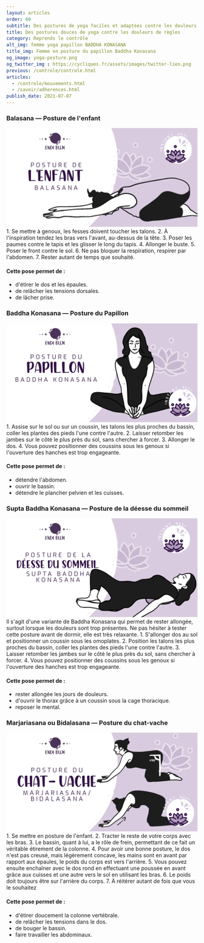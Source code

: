 ```yaml
---
layout: articles
order: 60
subtitle: Des postures de yoga faciles et adaptées contre les douleurs de règles et d'endométriose.
title: Des postures douces de yoga contre les douleurs de règles
category: Reprends le contrôle
alt_img: femme yoga papillon BADDHA KONASANA
title_img: Femme en posture du papillon Baddha Konasana
og_image: yoga-posture.png
og_twitter_img : https://cycliques.fr/assets/images/twitter-lien.png
previous: /controle/controle.html
articles:
  - /controle/mouvements.html
  - /savoir/adherences.html
publish_date: 2021-07-07
---
```

### Balasana — Posture de l'enfant
<img src="/assets/images/articles/balasana.png" title="posture de l'enfant" alt="Balasana, posture de l'enfant, yoga, endobujo, endométriose, règles" class="img-fluid">
1. Se mettre à genoux, les fesses doivent toucher les talons.
2. À l'inspiration tendez les bras vers l'avant, au-dessus de la tête.
3. Poser les paumes contre le tapis et les glisser le long du tapis.
4. Allonger le buste.
5. Poser le front contre le sol.
6. Ne pas bloquer la respiration, respirer par l'abdomen.
7. Rester autant de temps que souhaité.

#### Cette pose permet de :
- d'étirer le dos et les épaules.
- de relâcher les tensions dorsales.
- de lâcher prise.

### Baddha Konasana — Posture du Papillon
<img src="/assets/images/articles/baddha-konasana.png" title="posture du Papillon" alt="Baddha Konasana, posture du Papillon, yoga, endobujo, endométriose, règles" class="img-fluid">
1. Assise sur le sol ou sur un coussin, les talons les plus proches du bassin, coller les plantes des pieds l'une contre l'autre.
2. Laisser retomber les jambes sur le côté le plus près du sol, sans chercher à forcer.
3. Allonger le dos.
4. Vous pouvez positionner des coussins sous les genoux si l'ouverture des hanches est trop engageante.

#### Cette pose permet de :
- détendre l'abdomen.
- ouvrir le bassin.
- détendre le plancher pelvien et les cuisses.

### Supta Baddha Konasana — Posture de la déesse du sommeil
<img src="/assets/images/articles/supta-baddha-konasana.png" title="posture de la déesse du sommeil" alt="Supta Baddha Konasana, posture de la déesse du sommeil, yoga, endobujo, endométriose, règles" class="img-fluid">
Il s'agit d'une variante de Baddha Konasana qui permet de rester allongée, surtout lorsque les douleurs sont trop présentes. Ne pas hésiter à tester cette posture avant de dormir, elle est très relaxante.
1. S'allonger dos au sol et positionner un coussin sous les omoplates.
2. Position les talons les plus proches du bassin, coller les plantes des pieds l'une contre l'autre.
3. Laisser retomber les jambes sur le côté le plus près du sol, sans chercher à forcer.
4. Vous pouvez positionner des coussins sous les genoux si l'ouverture des hanches est trop engageante.

#### Cette pose permet de :
- rester allongée les jours de douleurs.
- d'ouvrir le thorax grâce à un coussin sous la cage thoracique.
- reposer le mental.

### Marjariasana ou Bidalasana — Posture du chat-vache
<img src="/assets/images/articles/bidalasana.png" title="posture du chat-vache" alt="Bidalasana, Marjariasana, posture du chat-vache, yoga, endobujo, endométriose, règles" class="img-fluid">
1. Se mettre en posture de l'enfant.
2. Tracter le reste de votre corps avec les bras.
3. Le bassin, quant à lui, a le rôle de frein, permettant de ce fait un véritable étirement de la colonne.
4. Pour avoir une bonne posture, le dos n'est pas creusé, mais légèrement concave, les mains sont en avant par rapport aux épaules, le poids du corps est vers l'arrière.
5. Vous pouvez ensuite enchaîner avec le dos rond en effectuant une poussée en avant grâce aux cuisses et une autre vers le sol en utilisant les bras.
6. Le poids doit toujours être sur l'arrière du corps.
7. À réitérer autant de fois que vous le souhaitez

#### Cette pose permet de :
- d'étirer doucement la colonne vertébrale.
- de relâcher les tensions dans le dos.
- de bouger le bassin.
- faire travailler les abdominaux.